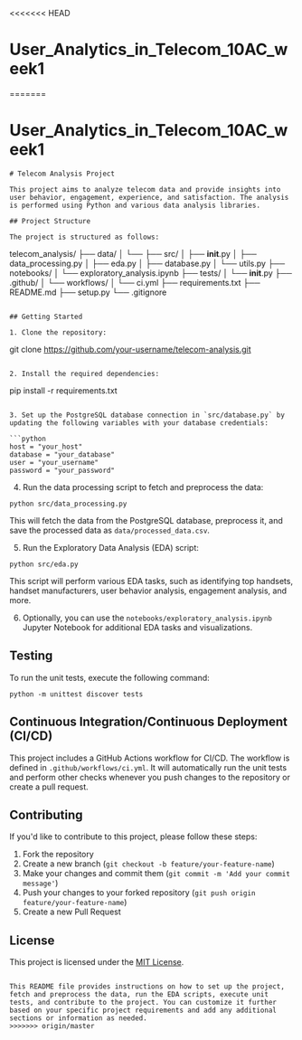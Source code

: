 <<<<<<< HEAD
# User_Analytics_in_Telecom_10AC_week1
=======
# User_Analytics_in_Telecom_10AC_week1

```
# Telecom Analysis Project

This project aims to analyze telecom data and provide insights into user behavior, engagement, experience, and satisfaction. The analysis is performed using Python and various data analysis libraries.

## Project Structure

The project is structured as follows:

```
telecom_analysis/
├── data/
│   └── 
├── src/
│   ├── __init__.py
│   ├── data_processing.py
│   ├── eda.py
│   ├── database.py
│   └── utils.py
├── notebooks/
│   └── exploratory_analysis.ipynb
├── tests/
│   └── __init__.py
├── .github/
│   └── workflows/
│       └── ci.yml
├── requirements.txt
├── README.md
├── setup.py
└── .gitignore
```

## Getting Started

1. Clone the repository:

```
git clone https://github.com/your-username/telecom-analysis.git
```

2. Install the required dependencies:

```
pip install -r requirements.txt
```

3. Set up the PostgreSQL database connection in `src/database.py` by updating the following variables with your database credentials:

```python
host = "your_host"
database = "your_database"
user = "your_username"
password = "your_password"
```

4. Run the data processing script to fetch and preprocess the data:

```
python src/data_processing.py
```

This will fetch the data from the PostgreSQL database, preprocess it, and save the processed data as `data/processed_data.csv`.

5. Run the Exploratory Data Analysis (EDA) script:

```
python src/eda.py
```

This script will perform various EDA tasks, such as identifying top handsets, handset manufacturers, user behavior analysis, engagement analysis, and more.

6. Optionally, you can use the `notebooks/exploratory_analysis.ipynb` Jupyter Notebook for additional EDA tasks and visualizations.

## Testing

To run the unit tests, execute the following command:

```
python -m unittest discover tests
```

## Continuous Integration/Continuous Deployment (CI/CD)

This project includes a GitHub Actions workflow for CI/CD. The workflow is defined in `.github/workflows/ci.yml`. It will automatically run the unit tests and perform other checks whenever you push changes to the repository or create a pull request.

## Contributing

If you'd like to contribute to this project, please follow these steps:

1. Fork the repository
2. Create a new branch (`git checkout -b feature/your-feature-name`)
3. Make your changes and commit them (`git commit -m 'Add your commit message'`)
4. Push your changes to your forked repository (`git push origin feature/your-feature-name`)
5. Create a new Pull Request

## License

This project is licensed under the [MIT License](LICENSE).
```

This README file provides instructions on how to set up the project, fetch and preprocess the data, run the EDA scripts, execute unit tests, and contribute to the project. You can customize it further based on your specific project requirements and add any additional sections or information as needed.
>>>>>>> origin/master

